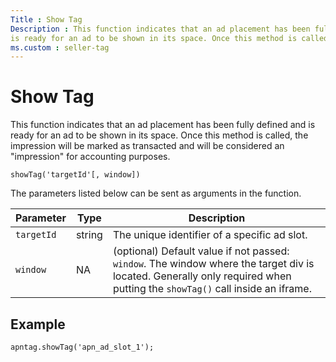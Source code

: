 ```yaml
---
Title : Show Tag
Description : This function indicates that an ad placement has been fully defined and
is ready for an ad to be shown in its space. Once this method is called,
ms.custom : seller-tag
---
```



# Show Tag





This function indicates that an ad placement has been fully defined and
is ready for an ad to be shown in its space. Once this method is called,
the impression will be marked as transacted and will be considered an
"impression" for accounting purposes.

``` pre
showTag('targetId'[, window])
```

The parameters listed below can be sent as arguments in the function.

<table class="table">
<thead class="thead">
<tr class="header row">
<th id="ID-00001d3d__entry__1" class="entry">Parameter</th>
<th id="ID-00001d3d__entry__2" class="entry">Type</th>
<th id="ID-00001d3d__entry__3" class="entry">Description</th>
</tr>
</thead>
<tbody class="tbody">
<tr class="odd row">
<td class="entry" headers="ID-00001d3d__entry__1"><code
class="ph codeph">targetId</code></td>
<td class="entry" headers="ID-00001d3d__entry__2">string</td>
<td class="entry" headers="ID-00001d3d__entry__3">The unique identifier
of a specific ad slot.</td>
</tr>
<tr class="even row">
<td class="entry" headers="ID-00001d3d__entry__1"><code
class="ph codeph">window</code></td>
<td class="entry" headers="ID-00001d3d__entry__2">NA</td>
<td class="entry" headers="ID-00001d3d__entry__3">(optional) Default
value if not passed: <code class="ph codeph">window</code>. The window
where the target div is located. Generally only required when putting
the <code class="ph codeph">showTag()</code> call inside an iframe.</td>
</tr>
</tbody>
</table>





## Example

``` pre
apntag.showTag('apn_ad_slot_1');
```






